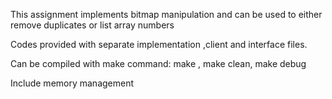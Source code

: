This assignment implements bitmap manipulation and can be used to either remove duplicates or list array numbers

Codes provided with separate implementation ,client and interface files.

Can be compiled with make command: make , make clean, make debug

Include memory management
